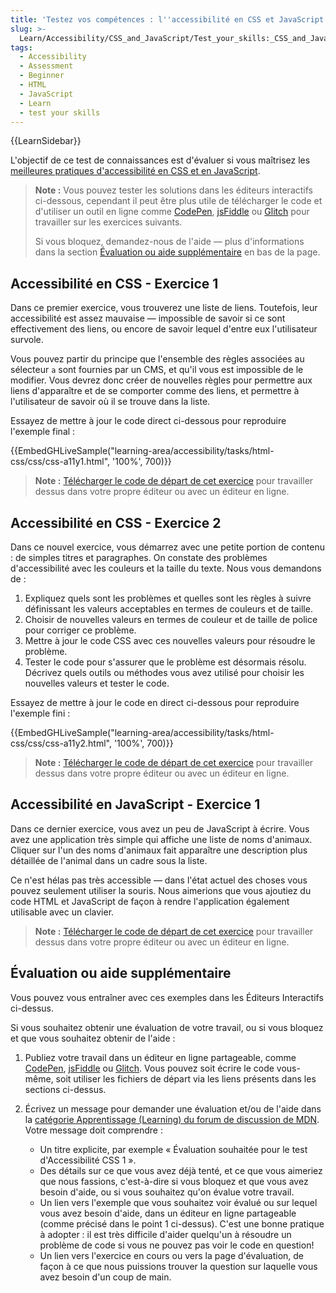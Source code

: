 ```yaml
---
title: 'Testez vos compétences : l''accessibilité en CSS et JavaScript'
slug: >-
  Learn/Accessibility/CSS_and_JavaScript/Test_your_skills:_CSS_and_JavaScript_accessibility
tags:
  - Accessibility
  - Assessment
  - Beginner
  - HTML
  - JavaScript
  - Learn
  - test your skills
---
```

{{LearnSidebar}}

L'objectif de ce test de connaissances est d'évaluer si vous maîtrisez les [meilleures pratiques d'accessibilité en CSS et en JavaScript](/fr/docs/Learn/Accessibility/CSS_and_JavaScript).

> **Note :** Vous pouvez tester les solutions dans les éditeurs interactifs ci-dessous, cependant il peut être plus utile de télécharger le code et d'utiliser un outil en ligne comme [CodePen](https://codepen.io/), [jsFiddle](https://jsfiddle.net/) ou [Glitch](https://glitch.com/) pour travailler sur les exercices suivants.
>
> Si vous bloquez, demandez-nous de l'aide — plus d'informations dans la section [Évaluation ou aide supplémentaire](#assessment_or_further_help) en bas de la page.

## Accessibilité en CSS - Exercice 1

Dans ce premier exercice, vous trouverez une liste de liens. Toutefois, leur accessibilité est assez mauvaise — impossible de savoir si ce sont effectivement des liens, ou encore de savoir lequel d'entre eux l'utilisateur survole.

Vous pouvez partir du principe que l'ensemble des règles associées au sélecteur `a` sont fournies par un CMS, et qu'il vous est impossible de le modifier. Vous devrez donc créer de nouvelles règles pour permettre aux liens d'apparaître et de se comporter comme des liens, et permettre à l'utilisateur de savoir où il se trouve dans la liste.

Essayez de mettre à jour le code direct ci-dessous pour reproduire l'exemple final :

{{EmbedGHLiveSample("learning-area/accessibility/tasks/html-css/css/css-a11y1.html", '100%', 700)}}

> **Note :** [Télécharger le code de départ de cet exercice](https://github.com/mdn/learning-area/blob/master/accessibility/tasks/html-css/css/css-a11y1-download.html) pour travailler dessus dans votre propre éditeur ou avec un éditeur en ligne.

## Accessibilité en CSS - Exercice 2

Dans ce nouvel exercice, vous démarrez avec une petite portion de contenu : de simples titres et paragraphes. On constate des problèmes d'accessibilité avec les couleurs et la taille du texte. Nous vous demandons de :

1.  Expliquez quels sont les problèmes et quelles sont les règles à suivre définissant les valeurs acceptables en termes de couleurs et de taille.
2.  Choisir de nouvelles valeurs en termes de couleur et de taille de police pour corriger ce problème.
3.  Mettre à jour le code CSS avec ces nouvelles valeurs pour résoudre le problème.
4.  Tester le code pour s'assurer que le problème est désormais résolu. Décrivez quels outils ou méthodes vous avez utilisé pour choisir les nouvelles valeurs et tester le code.

Essayez de mettre à jour le code en direct ci-dessous pour reproduire l'exemple fini :

{{EmbedGHLiveSample("learning-area/accessibility/tasks/html-css/css/css-a11y2.html", '100%', 700)}}

> **Note :** [Télécharger le code de départ de cet exercice](https://github.com/mdn/learning-area/blob/master/accessibility/tasks/html-css/css/css-a11y2-download.html) pour travailler dessus dans votre propre éditeur ou avec un éditeur en ligne.

## Accessibilité en JavaScript - Exercice 1

Dans ce dernier exercice, vous avez un peu de JavaScript à écrire. Vous avez une application très simple qui affiche une liste de noms d'animaux. Cliquer sur l'un des noms d'animaux fait apparaître une description plus détaillée de l'animal dans un cadre sous la liste.

Ce n'est hélas pas très accessible — dans l'état actuel des choses vous pouvez seulement utiliser la souris. Nous aimerions que vous ajoutiez du code HTML et JavaScript de façon à rendre l'application également utilisable avec un clavier.

> **Note :** [Télécharger le code de départ de cet exercice](https://github.com/mdn/learning-area/blob/master/accessibility/tasks/js/js/js1-download.html) pour travailler dessus dans votre propre éditeur ou avec un éditeur en ligne.

## Évaluation ou aide supplémentaire

Vous pouvez vous entraîner avec ces exemples dans les Éditeurs Interactifs ci-dessus.

Si vous souhaitez obtenir une évaluation de votre travail, ou si vous bloquez et que vous souhaitez obtenir de l'aide :

1.  Publiez votre travail dans un éditeur en ligne partageable, comme [CodePen](https://codepen.io/), [jsFiddle](https://jsfiddle.net/) ou [Glitch](https://glitch.com/). Vous pouvez soit écrire le code vous-même, soit utiliser les fichiers de départ via les liens présents dans les sections ci-dessus.
2.  Écrivez un message pour demander une évaluation et/ou de l'aide dans la [catégorie Apprentissage (Learning) du forum de discussion de MDN](https://discourse.mozilla.org/c/mdn/learn). Votre message doit comprendre :

    - Un titre explicite, par exemple « Évaluation souhaitée pour le test d'Accessibilité CSS 1 ».
    - Des détails sur ce que vous avez déjà tenté, et ce que vous aimeriez que nous fassions, c'est-à-dire si vous bloquez et que vous avez besoin d'aide, ou si vous souhaitez qu'on évalue votre travail.
    - Un lien vers l'exemple que vous souhaitez voir évalué ou sur lequel vous avez besoin d'aide, dans un éditeur en ligne partageable (comme précisé dans le point 1 ci-dessus). C'est une bonne pratique à adopter : il est très difficile d'aider quelqu'un à résoudre un problème de code si vous ne pouvez pas voir le code en question!
    - Un lien vers l'exercice en cours ou vers la page d'évaluation, de façon à ce que nous puissions trouver la question sur laquelle vous avez besoin d'un coup de main.
